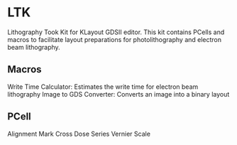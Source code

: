 # LTK
Lithography Took Kit for KLayout GDSII editor. This kit contains PCells and macros to facilitate layout preparations for photolithography and electron beam lithography.

## Macros
Write Time Calculator:  Estimates the write time for electron beam lithography
Image to GDS Converter: Converts an image into a binary layout

## PCell
Alignment Mark
Cross
Dose Series
Vernier Scale
